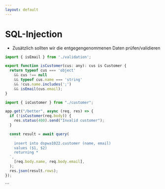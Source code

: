 ```yaml
---
layout: default
---
```


# SQL-Injection <SubHeading text="Gegenmaßnahmen"/>

<div class="grid grid-cols-12 gap-6">
<div class="col-span-12">

- Zusätzlich sollten wir die entgegengenommenen Daten prüfen/validieren

</div>
<div class="col-span-6">

```js
import { isEmail } from './validation';

export function isCustomer(cus: any): cus is Customer {
  return typeof cus === 'object'
    && cus !== null
    && typeof cus.name === 'string'
    && !cus.name.includes(';')
    && isEmail(cus.email);
}
```

</div>
<div class="col-span-6">

```js
import { isCustomer } from "./customer";

app.get("/better", async (req, res) => {
  if (!isCustomer(req.body)) {
    res.status(400).send("Invalid customer");
  }

  const result = await query(
    `
    insert into dspwa1022.customer (name, email)
    values ($1, $2)
    returning *
  `,
    [req.body.name, req.body.email],
  );
  res.json(result.rows);
});
```

</div>
</div>

<PageNumber/>
```
